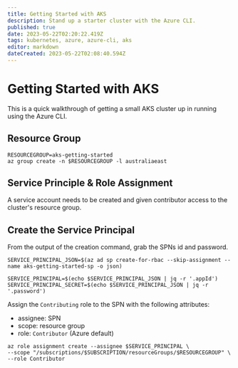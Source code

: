 ```yaml
---
title: Getting Started with AKS
description: Stand up a starter cluster with the Azure CLI. 
published: true
date: 2023-05-22T02:20:22.419Z
tags: kubernetes, azure, azure-cli, aks
editor: markdown
dateCreated: 2023-05-22T02:08:40.594Z
---
```


# Getting Started with AKS

This is a quick walkthrough of getting a small AKS cluster up in running using the Azure CLI. 

## Resource Group

```
RESOURCEGROUP=aks-getting-started
az group create -n $RESOURCEGROUP -l australiaeast
```

## Service Principle & Role Assignment

A service account needs to be created and given contributor access to the cluster's resource group. 

## Create the Service Principal

From the output of the creation command, grab the SPNs id and password.

```
SERVICE_PRINCIPAL_JSON=$(az ad sp create-for-rbac --skip-assignment --name aks-getting-started-sp -o json)

SERVICE_PRINCIPAL=$(echo $SERVICE_PRINCIPAL_JSON | jq -r '.appId')
SERVICE_PRINCIPAL_SECRET=$(echo $SERVICE_PRINCIPAL_JSON | jq -r '.password')
```

Assign the `Contributing` role to the SPN with the following attributes:
- assignee: SPN
- scope: resource group
- role: `Contributor` (Azure default)

```
az role assignment create --assignee $SERVICE_PRINCIPAL \
--scope "/subscriptions/$SUBSCRIPTION/resourceGroups/$RESOURCEGROUP" \
--role Contributor
```



